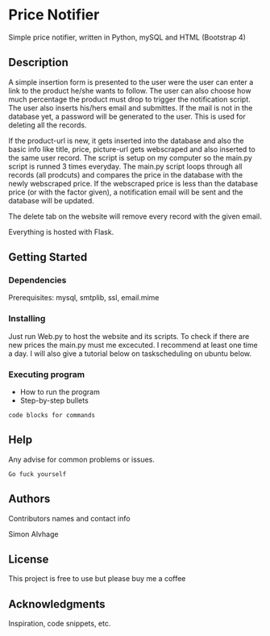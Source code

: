 # Price Notifier

Simple price notifier, written in Python, mySQL and HTML (Bootstrap 4)

## Description

A simple insertion form is presented to the user were the user can enter a link to the product he/she wants to follow. The user can also choose how much percentage the product must drop to trigger the notification script. The user also inserts his/hers email and submittes. If the mail is not in the database yet, a password will be generated to the user. This is used for deleting all the records. 

If the product-url is new, it gets inserted into the database and also the basic info like title, price, picture-url gets webscraped and also inserted to the same user record. The script is setup on my computer so the main.py script is runned 3 times everyday. The main.py script loops through all records (all prodcuts) and compares the price in the database with the newly webscraped price. If the webscraped price is less than the database price (or with the factor given), a notification email will be sent and the database will be updated.

The delete tab on the website will remove every record with the given email.

Everything is hosted with Flask.

## Getting Started

### Dependencies

Prerequisites: mysql, smtplib, ssl, email.mime

### Installing

Just run Web.py to host the website and its scripts. To check if there are new prices the main.py must me excecuted. I recommend at least one time a day.
I will also give a tutorial below on taskscheduling on ubuntu below.

### Executing program

* How to run the program
* Step-by-step bullets
```
code blocks for commands
```

## Help

Any advise for common problems or issues.
```
Go fuck yourself
```

## Authors

Contributors names and contact info

Simon Alvhage

## License

This project is free to use but please buy me a coffee 

## Acknowledgments

Inspiration, code snippets, etc.
